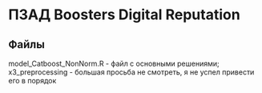 # ПЗАД Boosters Digital Reputation

## Файлы
model_Catboost_NonNorm.R - файл с основными решениями;
x3_preprocessing - большая просьба не смотреть, я не успел привести его в порядок
